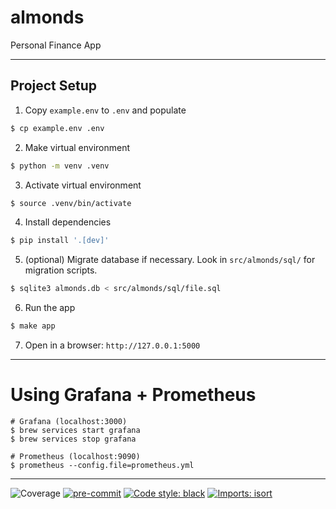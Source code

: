 # almonds

Personal Finance App

---

## Project Setup

1. Copy `example.env` to `.env` and populate
```bash
$ cp example.env .env
```

2. Make virtual environment
```bash
$ python -m venv .venv
```

3. Activate virtual environment
```bash
$ source .venv/bin/activate
```

4. Install dependencies
```bash
$ pip install '.[dev]'
```

5. (optional) Migrate database if necessary. Look in `src/almonds/sql/` for migration scripts.
```bash
$ sqlite3 almonds.db < src/almonds/sql/file.sql
```

6. Run the app
```bash
$ make app
```

7. Open in a browser: `http://127.0.0.1:5000`

---

# Using Grafana + Prometheus

```
# Grafana (localhost:3000)
$ brew services start grafana
$ brew services stop grafana
```

```
# Prometheus (localhost:9090)
$ prometheus --config.file=prometheus.yml
```

---

![Coverage](https://img.shields.io/endpoint?url=https://gist.githubusercontent.com/kentonvp/1898a7f66ccef8dab95271b327e55aa7/raw/covbadge.json)
[![pre-commit](https://img.shields.io/badge/pre--commit-enabled-brightgreen?logo=pre-commit)](https://github.com/pre-commit/pre-commit)
[![Code style: black](https://img.shields.io/badge/code%20style-black-000000.svg)](https://github.com/psf/black)
[![Imports: isort](https://img.shields.io/badge/%20imports-isort-%231674b1?style=flat&labelColor=ef8336)](https://pycqa.github.io/isort/)
